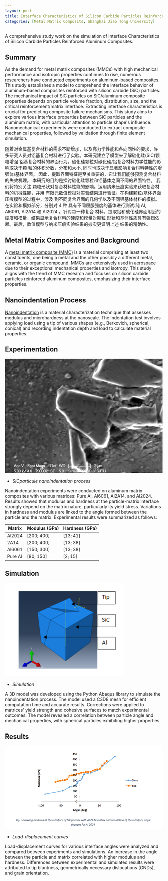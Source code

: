 ```yaml
---
layout: post
title: Interface Characteristics of Silicon Carbide Particles Reinforced Aluminum Composites
categories: [Metal Matrix Composits, Shanghai Jiao Tong University]
---
```

A comprehensive study work on the simulation of Interface Characteristics of Silicon Carbide Particles Reinforced Aluminum Composites.

## Summary
As the demand for metal matrix composites (MMCs) with high mechanical performance and isotropic properties continues to rise, numerous researchers have conducted experiments on aluminum-based composites. This study establishes a model to comprehend the interface behavior of aluminum-based composites reinforced with silicon carbide (SiC) particles. The mechanical impact of SiC particles on SiC/aluminum composite properties depends on particle volume fraction, distribution, size, and the critical reinforcement/matrix interface. Extracting interface characteristics is crucial for predicting composite failure mechanisms. This study aims to explore various interface properties between SiC particles and the aluminum matrix, with particular attention to particle shape's influence. Nanomechanical experiments were conducted to extract composite mechanical properties, followed by validation through finite element simulation.

随着对金属基复合材料的需求不断增加，以及高力学性能和各向同性的要求，许 多研究人员对铝基复合材料进行了实验。本研究建立了模型来了解碳化硅(SiC)颗粒增强 铝基复合材料的界面行为。碳化硅颗粒对碳化硅/铝复合材料力学性能的影响取决于颗 粒的体积分数，分布和大小, 同时也取决于显著影响复合材料特性的增强体/基体界面。 因此，提取界面特征是至关重要的，它让我们能够预测复合材料的失效机理。
本研究的目的是探讨碳化硅颗粒和铝基体之间不同的界面特性。 我们将特别关注 颗粒形状对复合材料性能的影响。运用纳米压痕实验来获取复合材料的机械性能，并用 有限元数值模拟对实验结果进行验证。在构建颗粒/基体界面压痕模型的过程中，涉及 到不同复合界面的几何学以及不同铝基体材料的模拟。在实验和模拟部分，分别对 4 种 具有不同屈服强度的基体进行测试:纯 Al, Al6061, Al2A14 和 Al2024 。针对每一种复合 材料，提取铝和碳化硅界面附近的硬度和模量，结果显示复合材料的硬度和模量对颗粒 形状和基体性质具有强烈依赖。最后，数值模型与纳米压痕实验结果的拟实更证明上述 结果的精确性。

## Metal Matrix Composites and Background

A [metal matrix composite (MMC)](https://en.wikipedia.org/wiki/Metal_matrix_composite) is a material comprising at least two constituents, one being a metal and the other possibly a different metal, ceramic, or organic compound. MMCs are extensively used in aerospace due to their exceptional mechanical properties and isotropy. This study aligns with the trend of MMC research and focuses on silicon carbide particles reinforced aluminum composites, emphasizing their interface properties.

## Nanoindentation Process
[Nanoindentation](https://en.wikipedia.org/wiki/Nanoindentation) is a material characterization technique that assesses modulus and microhardness at the nanoscale. The indentation test involves applying load using a tip of various shapes (e.g., Berkovich, spherical, conical) and recording indentation depth and load to calculate material properties.

## Experimentation
![SiCparticule nanoindentation process](/images/SiCparticule.png)
- *SiCparticule nanoindentation process*

Nanoindentation experiments were conducted on aluminum matrix composites with various matrices: Pure Al, Al6061, Al2A14, and Al2024. Results showed that modulus and hardness at the particle-matrix interface strongly depend on the matrix nature, particularly its yield stress. Variations in hardness and modulus are linked to the angle formed between the particle and the matrix. Experimental results were summarized as follows:

| Matrix   | Modulus (GPa) | Hardness (GPa) |
|----------|---------------|----------------|
| Al2024   | [200; 400]    | [13; 41]       |
| 2A14     | [200; 400]    | [13; 38]       |
| Al6061   | [150; 300]    | [13; 38]       |
| Pure Al  | [80; 150]     | [2; 15]        |

## Simulation
![Simulation](/images/simulation1.png)
- *Simulation*

A 3D model was developed using the Python Abaqus library to simulate the nanoindentation process. The model used a C3D8 mesh for efficient computation time and accurate results. Corrections were applied to matrices' yield strength and cohesive surfaces to match experimental outcomes. The model revealed a correlation between particle angle and mechanical properties, with spherical particles exhibiting higher properties.

## Results
![Simulation](/images/SomeResultsThesis2.png)
- *Load-displacement curves*

Load-displacement curves for various interface angles were analyzed and compared between experiments and simulations. An increase in the angle between the particle and matrix correlated with higher modulus and hardness. Differences between experimental and simulated results were attributed to tip bluntness, geometrically necessary dislocations (GNDs), and grain orientation.
